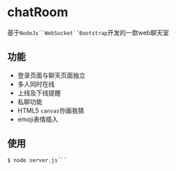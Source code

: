 # chatRoom
基于`NodeJs``WebSocket``Bootstrap`开发的一款web聊天室
## 功能
* 登录页面与聊天页面独立
* 多人同时在线
* 上线及下线提醒
* 私聊功能
* HTML5 `canvas`你画我猜
* emoji表情插入
## 使用
```$ git clone https://github.com/smiledingvip/chatRoom <br>
$ node server.js```

